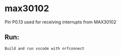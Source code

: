 # max30102
Pin P0.13 used for receiving interrupts from MAX30102

## Run:
    Build and run vscode with nrfconnect
